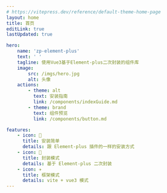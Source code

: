 ```yaml
---
# https://vitepress.dev/reference/default-theme-home-page
layout: home
title: 首页
editLink: true
lastUpdated: true

hero:
    name: 'zp-element-plus'
    text: ' '
    tagline: 使用Vue3基于Element-plus二次封装的组件库
    image:
        src: /imgs/hero.jpg
        alt: 头像
    actions:
        - theme: alt
          text: 安装指南
          link: /components/indexGuide.md
        - theme: brand
          text: 组件预览
          link: /components/button.md

features:
    - icon: 🧩
      title: 安装简单
      details: 跟 Element-plus 插件的一样的安装方式
    - icon: 🔨
      title: 封装模式
      details: 基于 Element-plus 二次封装
    - icon: ✈️
      title: 框架模式
      details: vite + vue3 模式
---
```


<p></p>

